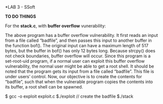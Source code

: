 *LAB 3 - SSoft

**TO DO THINGS**



For the **stack.c**, with **buffer overflow** vunerability:


The above program has a buffer overflow vulnerability. It first reads an input from a file called “badfile”, and then passes this input to another buffer in the function bof(). The original input can have a maximum length of 517 bytes, but the buffer in bof() has only 12 bytes long. Because strcpy() does not check boundaries, buffer overflow will occur. Since this program is a set-root-uid program, if a normal user can exploit this buffer overflow vulnerability, the normal user might be able to get a root shell. It should be noted that the program gets its input from a file called “badfile”. This file is under users’ control. Now, our objective is to create the contents for “badfile”, such that when the vulnerable program copies the contents into its buffer, a root shell can be spawned.



 $ gcc -o exploit exploit.c
  $./exploit        // create the badfile
  $./stack 
